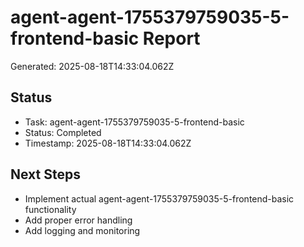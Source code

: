 # agent-agent-1755379759035-5-frontend-basic Report

Generated: 2025-08-18T14:33:04.062Z

## Status
- Task: agent-agent-1755379759035-5-frontend-basic
- Status: Completed
- Timestamp: 2025-08-18T14:33:04.062Z

## Next Steps
- Implement actual agent-agent-1755379759035-5-frontend-basic functionality
- Add proper error handling
- Add logging and monitoring
